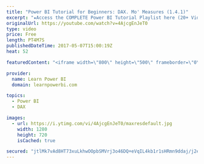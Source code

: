 ```yaml
---
title: "Power BI Tutorial for Beginners: DAX. Mo' Measures (1.4.1)"
excerpt: "★Access the COMPLETE Power BI Tutorial Playlist here (20+ Videos)★ ☞ https://www.youtube.com/watch?v=1bysg... This Power BI Tutorial for Beginners & Excel Users, walks you through Step-by-Step in creating your first Power BI Dashboard (includes Download Files). This is meant as an introduction to Power"
originalUrl: https://youtube.com/watch?v=4AjcgEnJeT0
type: video
price: Free
length: PT4M7S
publishedDateTime: 2017-05-07T15:00:19Z
heat: 52

featuredContent: "<iframe width=\"800\" height=\"500\" frameborder=\"0\" src=\"https://www.youtube.com/embed/4AjcgEnJeT0\" allow=\"accelerometer; autoplay; encrypted-media; gyroscope; picture-in-picture\" allowfullscreen></iframe>"

provider:
  name: Learn Power BI
  domain: learnpowerbi.com

topics:
  - Power BI
  - DAX

images:
  - url: https://i.ytimg.com/vi/4AjcgEnJeT0/maxresdefault.jpg
    width: 1280
    height: 720
    isCached: true

secured: "jtlMk7vAd8HT73xuLkhwOOpbSMVrj3o46DQ+eVqIL4kb1r1sHRmn9ddaj/j2eY6MIrZmXDFfOQB04iaqqSmbSWjqt20GhY+MFOym9DsqCc7XpZ3Crym+M+wshdjXCsI4mY/38yKu+4yPgkmW6ZNgEn6RVo3BKes+9c7lfRkRUQncYsa1QJLkY4tr4M7lcSypEDVhy8Vq45GbWGOgBwBG4BEzQ+9OT+YFSWDn+WgnOmeLYIyBoD9Eo1azLq+Xr/fz2G4mxszWJ8EtyUVPfx3GJQ4IPiz0T0jeNfNw74GIYdqIHwdbRiNn7KQimrofod36EqtgH9cqm+flpactweGbuVglk0z3zMwOrp5N6ZZzlhhbtihKP+6YTNbwOvVNYm8jQzw1AiAcqU8rgQKgZzP3Q3KShJ5ufY16Mgz9NY9ds24=;Wm2ZM9cG1lRBfJRyUCqGfg=="
---
```


